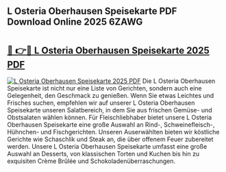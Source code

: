 ## L Osteria Oberhausen Speisekarte PDF Download Online 2025 6ZAWG

# <h2><a href="http://gccmtqx.nevu.top/?p=L+Osteria+Oberhausen+Speisekarte">🔗 👉🔴 L Osteria Oberhausen Speisekarte 2025 PDF</a></h2>

[![L Osteria Oberhausen Speisekarte 2025 PDF](https://i.imgur.com/dBaPXMq.png)](http://gccmtqx.nevu.top/?p=L+Osteria+Oberhausen+Speisekarte)
Die L Osteria Oberhausen Speisekarte ist nicht nur eine Liste von Gerichten, sondern auch eine Gelegenheit, den Geschmack zu genießen. Wenn Sie etwas Leichtes und Frisches suchen, empfehlen wir auf unserer L Osteria Oberhausen Speisekarte unseren Salatbereich, in dem Sie aus frischen Gemüse- und Obstsalaten wählen können. Für Fleischliebhaber bietet unsere L Osteria Oberhausen Speisekarte eine große Auswahl an Rind-, Schweinefleisch-, Hühnchen- und Fischgerichten. Unseren Auserwählten bieten wir köstliche Gerichte wie Schaschlik und Steak an, die über offenem Feuer zubereitet werden. Unsere L Osteria Oberhausen Speisekarte umfasst eine große Auswahl an Desserts, von klassischen Torten und Kuchen bis hin zu exquisiten Crème Brûlée und Schokoladenüberraschungen.
